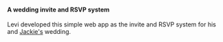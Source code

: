 #### A wedding invite and RSVP system

Levi developed this simple web app as the invite and RSVP system for his and [Jackie's][jackie-url] wedding.

[main-url]: https://levi.dev/wedding/invite
[jackie-url]: http://jackieandlevi.com/jackie